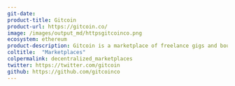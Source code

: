 ```yaml
---
git-date:
product-title: Gitcoin
product-url: https://gitcoin.co/
image: /images/output_md/httpsgitcoinco.png
ecosystem: ethereum
product-description: Gitcoin is a marketplace of freelance gigs and bounties for open source projects.
coltitle:  "Marketplaces"
colpermalink: decentralized_marketplaces
twitter: https://twitter.com/gitcoin
github: https://github.com/gitcoinco
---
```

